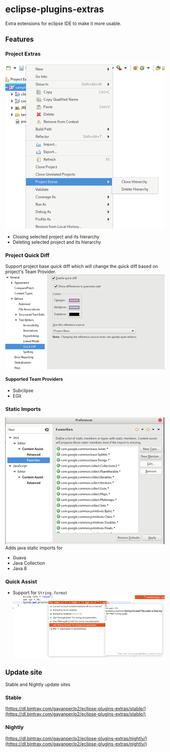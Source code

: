 # eclipse-plugins-extras
Extra extensions for eclipse IDE to make it more usable.

## Features
### Project Extras
![](./project-extras.png)
- Closing selected project and its hierarchy 
- Deleting selected project and its hierarchy 

### Project Quick Diff
Support project base quick diff which will change the quick diff based on project's Team Provider.
![](./quick-diff.png)

#### Supported Team Providers
- Subclipse
- EGit

### Static Imports
![](./static-imports.png)
Adds java static imports for
- Guava
- Java Collection
- Java 8

### Quick Assist
- Support for `String.format`
![](./qs-string-format.png)

## Update site
Stable and Nightly update sites
### Stable
[https://dl.bintray.com/gayanper/p2/eclipse-plugins-extras/stable/](https://dl.bintray.com/gayanper/p2/eclipse-plugins-extras/stable/)

### Nightly
[https://dl.bintray.com/gayanper/p2/eclipse-plugins-extras/nightly/](https://dl.bintray.com/gayanper/p2/eclipse-plugins-extras/nightly/)
